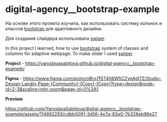 # digital-agency__bootstrap-example

На основе этого проекта изучила, как использовать систему колонок и классов [bootstrap](https://getbootstrap.com/) для адаптивного дизайна. 

Для создания слайдера использовала [swiper](https://swiperjs.com/).

In this project I learned, how to use [bootstrap](https://getbootstrap.com/) system of classes and columns for adaptive webpage. To make slider I used [swiper](https://swiperjs.com/).

**Project** - https://yaroslavasabitova.github.io/digital-agency__bootstrap-example/

**Figma** - https://www.figma.com/proto/oBro7fST406W5CZyeAdI7Z/Studio-Design-Landin-Page-(Community)-(Copy)-(Copy)?type=design&node-id=2-3&scaling=min-zoom&page-id=0%3A1

**Preview**

https://github.com/YaroslavaSabitova/digital-agency__bootstrap-example/assets/114692293/cdbb5091-3d56-4e7a-83e0-7b328eb96e27

